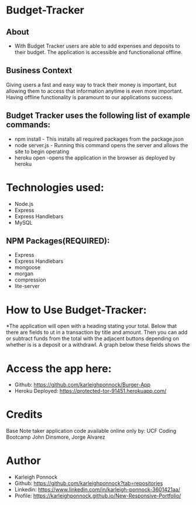 # Budget-Tracker
## About
    
 * With Budget Tracker users are able to add expenses and deposits to their budget. The application is  accessible and functionalional offline.


## Business Context

Giving users a fast and easy way to track their money is important, but allowing them to access that information anytime is even more important. Having offline functionality is paramount to our applications success.


## Budget Tracker uses the following list of example commands:
* npm install 
        - This installs all required packages from the package.json
 * node server.js
        - Running this command opens the server and allows the site to begin operating
* heroku open
        -opens the application in the browser as deployed by heroku

# Technologies used:
* Node.js
* Express
* Express Handlebars
* MySQL


## NPM Packages(REQUIRED):
* Express
* Express Handlebars
* mongoose
* morgan
* compression
* lite-server
   

# How to Use Budget-Tracker:
*The application will open with a heading stating your total. Below that there are fields to ut in a transaction by title and amount. Then you can add or subtract funds from the total with the adjacent buttons depending on whether is is a deposit or a withdrawl. A graph below these fields shows the 

# Access the app here: 
* Github: https://github.com/karleighponnock/Burger-App
* Heroku Deployed: https://protected-tor-91451.herokuapp.com/

# Credits
Base Note taker application code available online only by:
UCF Coding Bootcamp
John Dinsmore, 
Jorge Alvarez


# Author
 * Karleigh Ponnock
* Github: https://github.com/karleighponnock?tab=repositories
* Linkedin: https://www.linkedin.com/in/karleigh-ponnock-3601421aa/
* Profile: https://karleighponnock.github.io/New-Responsive-Portfolio/